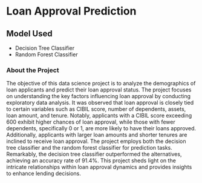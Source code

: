 # Loan Approval Prediction

## Model Used 
- Decision Tree Classifier
- Random Forest Classifier

### About the Project
The objective of this data science project is to analyze the demographics of loan applicants and predict their loan approval status. The project focuses on understanding the key factors influencing loan approval by conducting exploratory data analysis. It was observed that loan approval is closely tied to certain variables such as CIBIL score, number of dependents, assets, loan amount, and tenure. Notably, applicants with a CIBIL score exceeding 600 exhibit higher chances of loan approval, while those with fewer dependents, specifically 0 or 1, are more likely to have their loans approved. Additionally, applicants with larger loan amounts and shorter tenures are inclined to receive loan approval. The project employs both the decision tree classifier and the random forest classifier for prediction tasks. Remarkably, the decision tree classifier outperformed the alternatives, achieving an accuracy rate of 91.4%. This project sheds light on the intricate relationships within loan approval dynamics and provides insights to enhance lending decisions.
